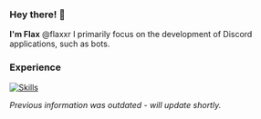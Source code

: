 ### Hey there! 👋
**I'm Flax** @flaxxr
I primarily focus on the development of Discord applications, such as bots.


### Experience
[![Skills](https://skillicons.dev/icons?i=js,nodejs,discord,bots,mongodb,ps,linux,py,vscode,lua,github&theme=dark)](https://skillicons.dev)

*Previous information was outdated - will update shortly.*
